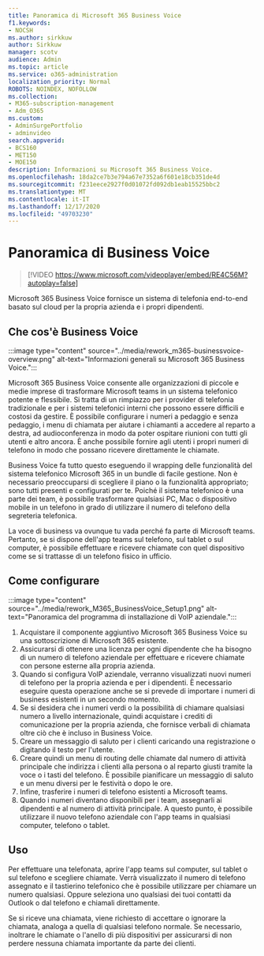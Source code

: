 ```yaml
---
title: Panoramica di Microsoft 365 Business Voice
f1.keywords:
- NOCSH
ms.author: sirkkuw
author: Sirkkuw
manager: scotv
audience: Admin
ms.topic: article
ms.service: o365-administration
localization_priority: Normal
ROBOTS: NOINDEX, NOFOLLOW
ms.collection:
- M365-subscription-management
- Adm_O365
ms.custom:
- AdminSurgePortfolio
- adminvideo
search.appverid:
- BCS160
- MET150
- MOE150
description: Informazioni su Microsoft 365 Business Voice.
ms.openlocfilehash: 18da2ce7b3e794a67e7352a6f601e18cb351de4d
ms.sourcegitcommit: f231eece2927f0d01072fd092db1eab15525bbc2
ms.translationtype: MT
ms.contentlocale: it-IT
ms.lasthandoff: 12/17/2020
ms.locfileid: "49703230"
---
```

# <a name="overview-of-business-voice"></a>Panoramica di Business Voice

> [!VIDEO https://www.microsoft.com/videoplayer/embed/RE4C56M?autoplay=false]

Microsoft 365 Business Voice fornisce un sistema di telefonia end-to-end basato sul cloud per la propria azienda e i propri dipendenti.

## <a name="what-is-business-voice"></a>Che cos'è Business Voice

:::image type="content" source="../media/rework_m365-businessvoice-overview.png" alt-text="Informazioni generali su Microsoft 365 Business Voice.":::

Microsoft 365 Business Voice consente alle organizzazioni di piccole e medie imprese di trasformare Microsoft teams in un sistema telefonico potente e flessibile. Si tratta di un rimpiazzo per i provider di telefonia tradizionale e per i sistemi telefonici interni che possono essere difficili e costosi da gestire. È possibile configurare i numeri a pedaggio e senza pedaggio, i menu di chiamata per aiutare i chiamanti a accedere al reparto a destra, ad audioconferenza in modo da poter ospitare riunioni con tutti gli utenti e altro ancora. È anche possibile fornire agli utenti i propri numeri di telefono in modo che possano ricevere direttamente le chiamate.

Business Voice fa tutto questo eseguendo il wrapping delle funzionalità del sistema telefonico Microsoft 365 in un bundle di facile gestione. Non è necessario preoccuparsi di scegliere il piano o la funzionalità appropriato; sono tutti presenti e configurati per te. Poiché il sistema telefonico è una parte dei team, è possibile trasformare qualsiasi PC, Mac o dispositivo mobile in un telefono in grado di utilizzare il numero di telefono della segreteria telefonica.

La voce di business va ovunque tu vada perché fa parte di Microsoft teams. Pertanto, se si dispone dell'app teams sul telefono, sul tablet o sul computer, è possibile effettuare e ricevere chiamate con quel dispositivo come se si trattasse di un telefono fisico in ufficio.

## <a name="how-to-set-up"></a>Come configurare

:::image type="content" source="../media/rework_M365_BusinessVoice_Setup1.png" alt-text="Panoramica del programma di installazione di VoIP aziendale.":::

1. Acquistare il componente aggiuntivo Microsoft 365 Business Voice su una sottoscrizione di Microsoft 365 esistente.
1. Assicurarsi di ottenere una licenza per ogni dipendente che ha bisogno di un numero di telefono aziendale per effettuare e ricevere chiamate con persone esterne alla propria azienda.
1. Quando si configura VoIP aziendale, verranno visualizzati nuovi numeri di telefono per la propria azienda e per i dipendenti. È necessario eseguire questa operazione anche se si prevede di importare i numeri di business esistenti in un secondo momento.
1. Se si desidera che i numeri verdi o la possibilità di chiamare qualsiasi numero a livello internazionale, quindi acquistare i crediti di comunicazione per la propria azienda, che fornisce verbali di chiamata oltre ciò che è incluso in Business Voice.
1. Creare un messaggio di saluto per i clienti caricando una registrazione o digitando il testo per l'utente.
1. Creare quindi un menu di routing delle chiamate dal numero di attività principale che indirizza i clienti alla persona o al reparto giusti tramite la voce o i tasti del telefono. È possibile pianificare un messaggio di saluto e un menu diversi per le festività o dopo le ore.
1. Infine, trasferire i numeri di telefono esistenti a Microsoft teams.
1. Quando i numeri diventano disponibili per i team, assegnarli ai dipendenti e al numero di attività principale. A questo punto, è possibile utilizzare il nuovo telefono aziendale con l'app teams in qualsiasi computer, telefono o tablet.

## <a name="how-to-use"></a>Uso

Per effettuare una telefonata, aprire l'app teams sul computer, sul tablet o sul telefono e scegliere chiamate. Verrà visualizzato il numero di telefono assegnato e il tastierino telefonico che è possibile utilizzare per chiamare un numero qualsiasi. Oppure seleziona uno qualsiasi dei tuoi contatti da Outlook o dal telefono e chiamali direttamente.

Se si riceve una chiamata, viene richiesto di accettare o ignorare la chiamata, analoga a quella di qualsiasi telefono normale. Se necessario, inoltrare le chiamate o l'anello di più dispositivi per assicurarsi di non perdere nessuna chiamata importante da parte dei clienti.